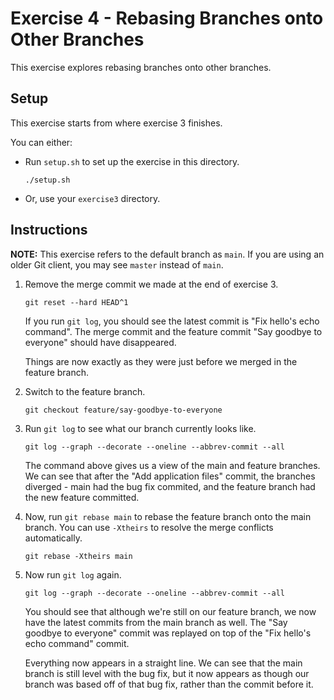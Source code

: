 # Exercise 4 - Rebasing Branches onto Other Branches

This exercise explores rebasing branches onto other branches.

## Setup

This exercise starts from where exercise 3 finishes.

You can either:

* Run `setup.sh` to set up the exercise in this directory.
    ```
    ./setup.sh
    ```
* Or, use your `exercise3` directory.

## Instructions

**NOTE:** This exercise refers to the default branch as `main`. If you are using an older Git client, you may see `master` instead of `main`.

1. Remove the merge commit we made at the end of exercise 3.
    ```
    git reset --hard HEAD^1
    ```

    If you run `git log`, you should see the latest commit is "Fix hello's echo command". The merge commit and the feature commit "Say goodbye to everyone" should have disappeared.

    Things are now exactly as they were just before we merged in the feature branch.
2. Switch to the feature branch.
    ```
    git checkout feature/say-goodbye-to-everyone
    ```
3. Run `git log` to see what our branch currently looks like.
    ```
    git log --graph --decorate --oneline --abbrev-commit --all
    ```

    The command above gives us a view of the main and feature branches. We can see that after the "Add application files" commit, the branches diverged - main had the bug fix commited, and the feature branch had the new feature committed.
4. Now, run `git rebase main` to rebase the feature branch onto the main branch. You can use `-Xtheirs` to resolve the merge conflicts automatically.
    ```
    git rebase -Xtheirs main
    ```
5. Now run `git log` again.
    ```
    git log --graph --decorate --oneline --abbrev-commit --all
    ```

    You should see that although we're still on our feature branch, we now have the latest commits from the main branch as well. The "Say goodbye to everyone" commit was replayed on top of the "Fix hello's echo command" commit.

    Everything now appears in a straight line. We can see that the main branch is still level with the bug fix, but it now appears as though our branch was based off of that bug fix, rather than the commit before it.
